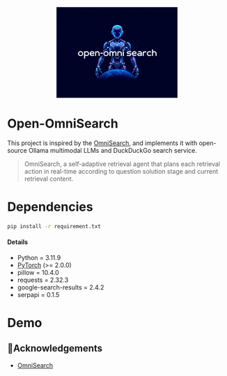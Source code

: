 <div align="center">
<img src="IMG/logo.png" width="55%">
</div>

# Open-OmniSearch

This project is inspired by the [OmniSearch](https://github.com/Alibaba-NLP/OmniSearch), 
and implements it with open-source Ollama multimodal LLMs and DuckDuckGo search service. 

> OmniSearch, a self-adaptive retrieval agent that plans each retrieval action in real-time according to question solution stage and current retrieval content.

# Dependencies

```bash
pip install -r requirement.txt
```

#### Details

- Python = 3.11.9
- [PyTorch](http://pytorch.org/) (>= 2.0.0)
- pillow = 10.4.0
- requests = 2.32.3
- google-search-results = 2.4.2
- serpapi = 0.1.5

# Demo


## 🫶Acknowledgements
- [OmniSearch](https://github.com/Alibaba-NLP/OmniSearch)

